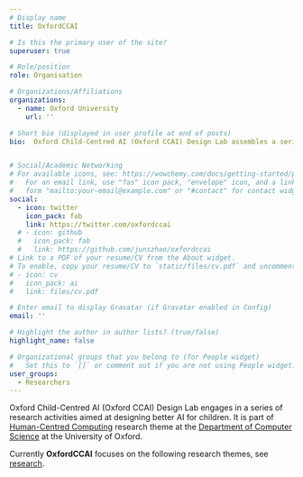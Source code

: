 ```yaml
---
# Display name
title: OxfordCCAI

# Is this the primary user of the site?
superuser: true

# Role/position
role: Organisation

# Organizations/Affiliations
organizations:
  - name: Oxford University
    url: ''

# Short bio (displayed in user profile at end of posts)
bio:  Oxford Child-Centred AI (Oxford CCAI) Design Lab assembles a series of research activities related to designing better AI for and with children. It is part of [Human-Centred Computing](http://hcc.cs.ox.ac.uk/) at the [Department of Computer Science](http://www.cs.ox.ac.uk/) at the University of Oxford. 


# Social/Academic Networking
# For available icons, see: https://wowchemy.com/docs/getting-started/page-builder/#icons
#   For an email link, use "fas" icon pack, "envelope" icon, and a link in the
#   form "mailto:your-email@example.com" or "#contact" for contact widget.
social:
  - icon: twitter
    icon_pack: fab
    link: https://twitter.com/oxfordccai
  # - icon: github
  #   icon_pack: fab
  #   link: https://github.com/junszhao/oxfordccai
# Link to a PDF of your resume/CV from the About widget.
# To enable, copy your resume/CV to `static/files/cv.pdf` and uncomment the lines below.
# - icon: cv
#   icon_pack: ai
#   link: files/cv.pdf

# Enter email to display Gravatar (if Gravatar enabled in Config)
email: ''

# Highlight the author in author lists? (true/false)
highlight_name: false

# Organizational groups that you belong to (for People widget)
#   Set this to `[]` or comment out if you are not using People widget.
user_groups:
  - Researchers
---
```


Oxford Child-Centred AI (Oxford CCAI) Design Lab engages in a series of research activities aimed at designing better AI for children. It is part of [Human-Centred Computing](http://hcc.cs.ox.ac.uk/) research theme at the [Department of Computer Science](http://www.cs.ox.ac.uk/) at the University of Oxford. 

Currently **OxfordCCAI** focuses on the following research themes, see [research](https://oxfordccai.org/).

<!-- ## Creating a new paradigm of digital parenting in the AI of age 
* What [technological supports are needed by parents and children](https://oxfordccai.netlify.app/publication/journal-article-2021/)?
* How could a **co-learning** and **collaborative** approach be applied for better digital parenting?
* This research is built on our previous project [KOALA: Kinds Online Anonymity and Lifelong Autonomy](https://koala.web.ox.ac.uk)

## Investigating age-appropriate AI algorithmic design patterns
* What [design practices are applied in current AI systems for children](https://oxfordccai.netlify.app/publication/conference-paper-2022/)?
* How do children [perceive dataficiation](https://www.tiffanygewang.com/publication/paper-placeholder-8/) in existing recommendation platforms (e.g. YouTube or Tiktok)?
* How can **new and ethical** AI algorithmic systems be designed, with more transparency, users' control, and digital autonomy?
* This research is being carried out as part of the [Oxford EWADA Project](http://ewada.ox.ac.uk; 2022-25), investigating new ways to enable data autonomy.
## Supporting developers to build age-appropriate AI applications
* What [existing practices](https://oxfordccai.org/publication/conference-paper-2021/) are adopted by developers for building privacy-friendly apps for children?
* What **tools** are needed to better [support the developers](https://oxfordccai.org/publication/conference-paper-2023-3/)?
 -->